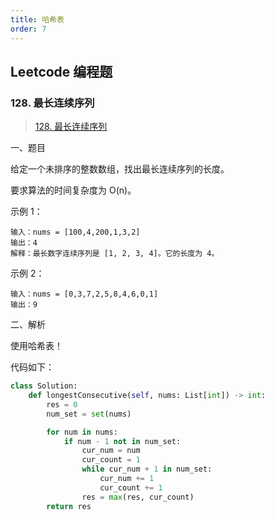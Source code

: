 ```yaml
---
title: 哈希表
order: 7
---
```



## Leetcode 编程题

### 128. 最长连续序列

> [128. 最长连续序列](https://leetcode-cn.com/problems/longest-consecutive-sequence/ "128. 最长连续序列")

一、题目

给定一个未排序的整数数组，找出最长连续序列的长度。

要求算法的时间复杂度为 O(n)。

示例 1：

```text
输入：nums = [100,4,200,1,3,2]
输出：4
解释：最长数字连续序列是 [1, 2, 3, 4]。它的长度为 4。
```

示例 2：

```text
输入：nums = [0,3,7,2,5,8,4,6,0,1]
输出：9
```

二、解析

使用哈希表！

代码如下：

```python
class Solution:
    def longestConsecutive(self, nums: List[int]) -> int:
        res = 0
        num_set = set(nums)

        for num in nums:
            if num - 1 not in num_set:
                cur_num = num
                cur_count = 1
                while cur_num + 1 in num_set:
                    cur_num += 1
                    cur_count += 1
                res = max(res, cur_count)
        return res
```
